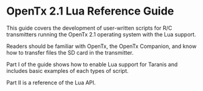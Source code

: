 # OpenTx 2.1 Lua Reference Guide


This guide covers the development of user-written scripts for R/C transmitters running the OpenTx 2.1 operating system with the Lua support.

Readers should be familiar with OpenTx, the OpenTx Companion, and know how to transfer files the SD card in the transmitter.

Part I of the guide shows how to enable Lua support for Taranis and includes basic examples of each types of script.

Part II is a reference of the Lua API.



